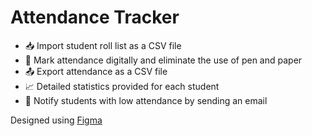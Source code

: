 # Attendance Tracker

- :inbox_tray: Import student roll list as a CSV file
- :calling: Mark attendance digitally and eliminate the use of pen and paper
- :outbox_tray: Export attendance as a CSV file 
- :chart_with_upwards_trend: Detailed statistics provided for each student
- :email: Notify students with low attendance by sending an email

Designed using [Figma](https://www.figma.com/file/ST4aM9T2GBqu5HGj6WeJQL/NITC-Attendance?node-id=0%3A1&t=Zds01DpiVrHC4DH1-1)
